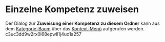 # Einzelne Kompetenz zuweisen
Der Dialog zur **Zuweisung einer Kompetenz zu diesem Ordner** kann aus dem [Kategorie-Baum](../Ordnerverwaltung/index.md) über das [Kontext-Menü](../Ordnerverwaltung/index.md#kontext-menü) aufgerufen werden.</text>
      <sha1>c3uc3dd9w2rx0l68epwll1j4uo1a257</sha1>
    </revision>
  </page>
</mediawiki>
